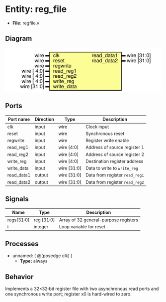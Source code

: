 
# Entity: reg_file 
- **File**: regfile.v

## Diagram
![Diagram](reg_file.svg "Diagram")
## Ports

| Port name  | Direction | Type        | Description |
| ---------- | --------- | ----------- | ----------- |
| clk        | input     | wire        | Clock input |
| reset      | input     | wire        | Synchronous reset |
| regwrite   | input     | wire        | Register write enable |
| read_reg1  | input     | wire [4:0]  | Address of source register 1 |
| read_reg2  | input     | wire [4:0]  | Address of source register 2 |
| write_reg  | input     | wire [4:0]  | Destination register address |
| write_data | input     | wire [31:0] | Data to write to `write_reg` |
| read_data1 | output    | wire [31:0] | Data from register `read_reg1` |
| read_data2 | output    | wire [31:0] | Data from register `read_reg2` |

## Signals

| Name       | Type       | Description |
| ---------- | ---------- | ----------- |
| regs[31:0] | reg [31:0] | Array of 32 general-purpose registers |
| i          | integer    | Loop variable for reset |

## Processes
- unnamed: ( @(posedge clk) )
  - **Type:** always

## Behavior
Implements a 32×32‑bit register file with two asynchronous read ports and one synchronous write port; register x0 is hard-wired to zero.
